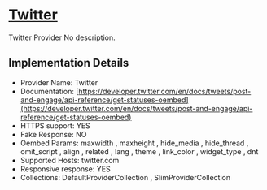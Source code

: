 # [Twitter](https://twitter.com)

Twitter Provider
No description.

## Implementation Details

- Provider
Name: Twitter
- Documentation: [https://developer.twitter.com/en/docs/tweets/post-and-engage/api-reference/get-statuses-oembed](https://developer.twitter.com/en/docs/tweets/post-and-engage/api-reference/get-statuses-oembed)
- HTTPS support: YES
- Fake Response: NO
- Oembed Params: maxwidth , maxheight , hide_media , hide_thread , omit_script , align , related , lang , theme , link_color , widget_type , dnt
- Supported Hosts: twitter.com
- Responsive response: YES
- Collections: DefaultProviderCollection , SlimProviderCollection


